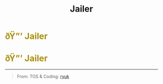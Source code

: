 ﻿---
lang: en-US
title: Jailer
prev: Deceiver
next: Judge
---
# <font color="#aa900d">ðŸ”’ <b>Jailer</b></font> <Badge text="Killing" type="tip" vertical="middle"/>
# <font color="#aa900d">ðŸ”’ <b>Jailer</b></font> <Badge text="Killing" type="tip" vertical="middle"/>
---

> From: TOS & Coding: [ryuk](#)

